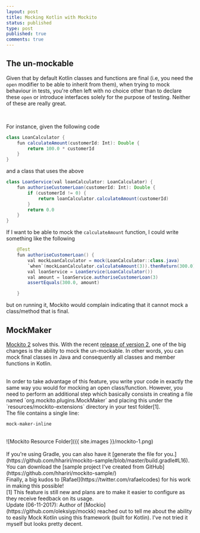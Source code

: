 ```yaml
---
layout: post
title: Mocking Kotlin with Mockito
status: published
type: post
published: true
comments: true
---
```


## The un-mockable 
Given that by default Kotlin classes and functions are final (i.e, you need the `open` modifier to be able to inherit from them), when trying to mock
behaviour in tests, you're often left with no choice other than to declare these `open` or introduce interfaces solely for the purpose of testing. Neither of these are really great.

<br/>

For instance, given the following code 

```java
class LoanCalculator {
    fun calculateAmount(customerId: Int): Double {
        return 100.0 * customerId
    }
}
```

and a class that uses the above

```java
class LoanService(val loanCalculator: LoanCalculator) {
    fun authoriseCustomerLoan(customerId: Int): Double {
        if (customerId != 0) {
            return loanCalculator.calculateAmount(customerId)
        }
        return 0.0
    }
}
```

If I want to be able to mock the `calculateAmount` function, I could write something like the following

```java
    @Test
    fun authoriseCustomerLoan() {
        val mockLoanCalculator = mock(LoanCalculator::class.java)
        `when`(mockLoanCalculator.calculateAmount(3)).thenReturn(300.0)
        val loanService = LoanService(LoanCalculator())
        val amount = loanService.authoriseCustomerLoan(3)
        assertEquals(300.0, amount)

    }
```    

but on running it, Mockito would complain indicating that it cannot mock a class/method that is final.


## MockMaker

[Mockito 2](http://mockito.org/) solves this. With the recent [release of version 2](https://github.com/mockito/mockito/wiki/What's-new-in-Mockito-2), one of the big changes is the ability to mock the un-mockable.
In other words, you can mock final classes in Java and consequently all classes and member functions in Kotlin.

<br/>
In order to take advantage of this feature, you write your code in exactly the same way you would for mocking an open class/function. However, you need to perform an additional step
which basically consists in creating a file named `org.mockito.plugins.MockMaker` and placing this under the `resources/mockito-extensions` directory in your test folder[1].

<br/>
The file contains a single line:

    mock-maker-inline


<br/>
![Mockito Resource Folder]({{ site.images }}/mockito-1.png)
<br/>

<br/>
If you're using Gradle, you can also have it [generate the file for you.](https://github.com/hhariri/mockito-sample/blob/master/build.gradle#L16). You can download the [sample project I've created from GitHub](https://github.com/hhariri/mockito-sample/)


<br/>
Finally, a big kudos to [Rafael](https://twitter.com/rafaelcodes) for his work in making this possible!


<br/>
[1] This feature is still new and plans are to make it easier to configure as they receive feedback on its usage.

<br/>
Update (06-11-2017): Author of [Mockio](https://github.com/oleksiyp/mockk) reached out to tell me about the ability to easily Mock Kotlin using this framework (built for Kotlin). I've not tried it myself but looks pretty decent. 
